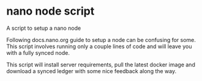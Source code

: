 # nano node script
A script to setup a nano node

Following docs.nano.org guide to setup a node can be confusing for some. 
This script involves running only a couple lines of code and will leave you with a fully synced node.


This script will install server requirements, pull the latest docker image and download a synced ledger with some nice feedback along the way. 
